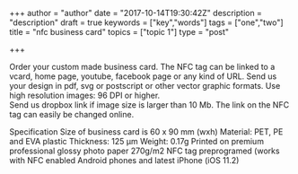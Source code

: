+++
author = "author"
date = "2017-10-14T19:30:42Z"
description = "description"
draft = true
keywords = ["key","words"]
tags = ["one","two"]
title = "nfc business card"
topics = ["topic 1"]
type = "post"

+++
Order your custom made business card. The NFC tag can be linked to a vcard, home page, youtube, facebook page or any kind of URL. 
Send us your design in pdf, svg or postscript or other vector graphic formats. Use high resolution images: 96 DPI or higher.  
Send us dropbox link if image size is larger than 10 Mb.
The link on the NFC tag can easily be changed online.

Specification
Size of business card is 60 x 90 mm (wxh)
Material: PET, PE and EVA plastic
Thickness: 125 µm
Weight: 0.17g
Printed on premium professional glossy photo paper 270g/m2
NFC tag preprogramed (works with NFC enabled Android phones and latest iPhone (iOS 11.2)

